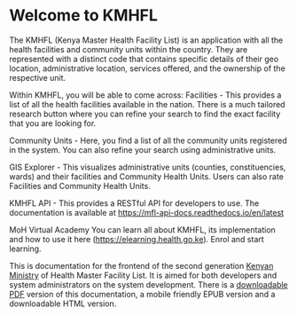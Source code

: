 # Welcome to KMHFL

The KMHFL (Kenya Master Health Facility List) is an application with all the health facilities and community units within the country. They are represented with a distinct code that contains specific details of their geo location, administrative location, services offered, and the ownership of the respective unit.

Within KMHFL, you will be able to come across:
Facilities - This provides a list of all the health facilities available in the nation. There is a much tailored research button where you can refine your search to find the exact facility that you are looking for.

Community Units - Here, you find a list of all the community units registered in the system. You can also refine your search using administrative units.

GIS Explorer - This visualizes administrative units (counties, constituencies, wards) and their facilities and Community Health Units. Users can also rate Facilities and Community Health Units.

KMHFL API - This provides a RESTful API for developers to use. The documentation is available at https://mfl-api-docs.readthedocs.io/en/latest

MoH Virtual Academy
You can learn all about KMHFL, its implementation and how to use it here (https://elearning.health.go.ke). Enrol and start learning.

This is documentation for the frontend of the second generation [Kenyan Ministry]() of Health Master Facility List. It is aimed for both developers and system administrators on the system development. There is a [downloadable PDF]() version of this documentation, a mobile friendly EPUB version and a downloadable HTML version.
